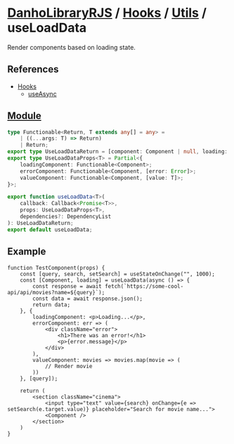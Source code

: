 # [DanhoLibraryRJS](../../index.md) / [Hooks](../index.md) / [Utils](index.md) / useLoadData

Render components based on loading state.

## References

- [Hooks](../index.md)
  - [useAsync](useAsync.md)

## [Module](../../../src/hooks/utils/useLoadData.ts)

```ts
type Functionable<Return, T extends any[] = any> =
	| ((...args: T) => Return)
	| Return;
export type UseLoadDataReturn = [component: Component | null, loading: boolean];
export type UseLoadDataProps<T> = Partial<{
	loadingComponent: Functionable<Component>;
	errorComponent: Functionable<Component, [error: Error]>;
	valueComponent: Functionable<Component, [value: T]>;
}>;

export function useLoadData<T>(
	callback: Callback<Promise<T>>,
	props: UseLoadDataProps<T>,
	dependencies?: DependencyList
): UseLoadDataReturn;
export default useLoadData;
```

## Example

```tsx
function TestComponent(props) {
    const [query, search, setSearch] = useStateOnChange("", 1000);
    const [Component, loading] = useLoadData(async () => {
        const response = await fetch(`https://some-cool-api/api/movies?name=${query}`);
        const data = await response.json();
        return data;
    }, {
        loadingComponent: <p>Loading...</p>,
        errorComponent: err => (
            <div className="error">
                <h1>There was an error!</h1>
                <p>{error.message}</p>
            </div>
        ),
        valueComponent: movies => movies.map(movie => (
            // Render movie
        ))
    }, [query]);

    return (
        <section className="cinema">
            <input type="text" value={search} onChange={e => setSearch(e.target.value)} placeholder="Search for movie name...">
            <Component />
        </section>
    )
}
```
